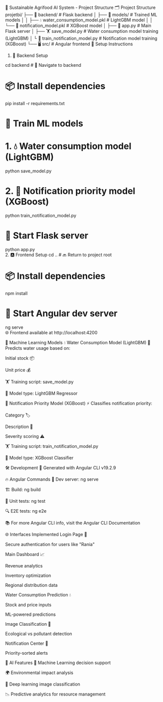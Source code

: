 🌱 Sustainable Agrifood AI System - Project Structure
🗂️ Project Structure
projetbi/
├── 🐋 backend/              # Flask backend
│   ├── 🧠 models/          # Trained ML models
│   │   ├── 💧 water_consumption_model.pkl    # LightGBM model
│   │   └── 🔔 notification_model.pkl         # XGBoost model
│   ├── 🚡 app.py          # Main Flask server
│   ├── 🏋️ save_model.py   # Water consumption model training (LightGBM)
│   └️ 🚨 train_notification_model.py  # Notification model training (XGBoost)
└── 🖥️ src/                 # Angular frontend
🚀 Setup Instructions
1. 🐍 Backend Setup

  cd backend  # 📂 Navigate to backend

# 📦 Install dependencies
pip install -r requirements.txt  

# 🤖 Train ML models
# 1. 💧 Water consumption model (LightGBM)
python save_model.py  

# 2. 🔔 Notification priority model (XGBoost)
python train_notification_model.py  

# 🚀 Start Flask server
python app.py  
2. 🅰️ Frontend Setup
cd ..  # 🔙 Return to project root

# 📦 Install dependencies
npm install  

# 🚀 Start Angular dev server
ng serve  
🌐 Frontend available at http://localhost:4200

🤖 Machine Learning Models
💧 Water Consumption Model (LightGBM)
🔮 Predicts water usage based on:

Initial stock 📦

Unit price 💰

🏋️ Training script: save_model.py

🧠 Model type: LightGBM Regressor

🔔 Notification Priority Model (XGBoost)
⚡ Classifies notification priority:

Category 🏷️

Description 📝

Severity scoring ⚠️

🏋️ Training script: train_notification_model.py

🧠 Model type: XGBoost Classifier

🛠️ Development
🔧 Generated with Angular CLI v19.2.9

🔥 Angular Commands
🚀 Dev server: ng serve

🏗️ Build: ng build

🧪 Unit tests: ng test

🔍 E2E tests: ng e2e

📚 For more Angular CLI info, visit the Angular CLI Documentation

🌐 Interfaces Implemented
Login Page 🔑

Secure authentication for users like "Rania"

Main Dashboard 📈

Revenue analytics

Inventory optimization

Regional distribution data

Water Consumption Prediction 💧

Stock and price inputs

ML-powered predictions

Image Classification 🌿

Ecological vs pollutant detection

Notification Center 🔔

Priority-sorted alerts

🤖 AI Features
🧠 Machine Learning decision support

🌍 Environmental impact analysis

📸 Deep learning image classification

📉 Predictive analytics for resource management
